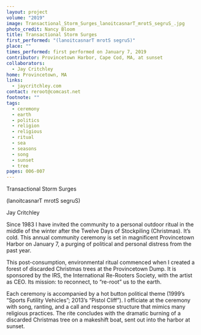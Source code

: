 ```yaml
---
layout: project
volume: "2019"
image: Transactional_Storm_Surges_lanoitcasnarT_mrotS_segruS_.jpg
photo_credit: Nancy Bloom
title: Transactional Storm Surges
first_performed: "(lanoitcasnarT mrotS segruS)"
place: ""
times_performed: first performed on January 7, 2019
contributor: Provincetown Harbor, Cape Cod, MA, at sunset
collaborators:
  - Jay Critchley
home: Provincetown, MA
links:
  - jaycritchley.com
contact: reroot@comcast.net
footnote: ""
tags:
  - ceremony
  - earth
  - politics
  - religion
  - religious
  - ritual
  - sea
  - seasons
  - song
  - sunset
  - tree
pages: 006-007
---
```


Transactional Storm Surges

(lanoitcasnarT mrotS segruS)

Jay Critchley

Since 1983 I have invited the community to a personal outdoor ritual in the middle of the winter after the Twelve Days of Stockpiling (Christmas). It’s cold. This annual community ceremony is set in magnificent Provincetown Harbor on January 7, a purging of political and personal distress from the past year.

This post-consumption, environmental ritual commenced when I created a forest of discarded Christmas trees at the Provincetown Dump. It is sponsored by the IRS, the International Re-Rooters Society, with the artist as CEO. Its mission: to reconnect, to “re-root” us to the earth.

Each ceremony is accompanied by a hot button political theme (1999’s “Sports Futility Vehicles”; 2013’s “Pistol Cliff”). I officiate at the ceremony with song, ranting, and a call and response structure that mimics many religious practices. The rite concludes with the dramatic burning of a discarded Christmas tree on a makeshift boat, sent out into the harbor at sunset.
